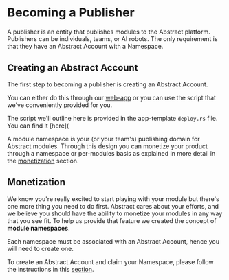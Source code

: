 # Becoming a Publisher

A publisher is an entity that publishes modules to the Abstract platform. Publishers can be individuals, teams, or AI robots. The only requirement is that they have an Abstract Account with a Namespace.

## Creating an Abstract Account

The first step to becoming a publisher is creating an Abstract Account.

You can either do this through our [web-app](https://console.abstract.money) or you can use the script that we've conveniently provided for you.

The script we'll outline here is provided in the app-template `deploy.rs` file. You can find it [here](

A module namespace is your (or your team's) publishing domain for Abstract modules. Through this design you can monetize your product through a namespace or per-modules basis as explained in more detail in the [monetization](../5_platform/6_monetization.md) section.

## Monetization
We know you're really excited to start playing with your module but there's one more thing you need to do first.
Abstract cares about your efforts, and we believe you should have the ability to monetize your modules in any way that
you see fit. To help us provide that feature we created the concept of **module namespaces**. 

Each namespace must be associated with an Abstract Account, hence you will need to create one.

To create an Abstract Account and claim your Namespace, please follow the instructions in
this [section](../5_platform/4_account_console.md#accessing-the-account-console).
